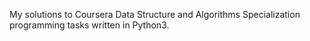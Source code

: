My solutions to Coursera Data Structure and Algorithms Specialization programming tasks written in Python3.
 
